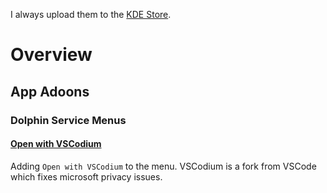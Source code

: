 I always upload them to the [KDE Store](https://store.kde.org).


# Overview

## App Adoons

### Dolphin Service Menus

#### [Open with VSCodium](#)
Adding `Open with VSCodium` to the menu. VSCodium is a fork from VSCode which fixes microsoft privacy issues.
